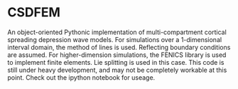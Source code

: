 # CSDFEM

An object-oriented Pythonic implementation of multi-compartment cortical spreading depression wave models.
 For simulations over a 1-dimensional interval domain, the method of lines is used. Reflecting boundary
  conditions are assumed. For higher-dimension simulations, the FENICS library is used to implement finite
  elements. Lie splitting is used in this case. This code is still under heavy development, and may not be completely
  workable at this point. Check out the ipython notebook for useage.